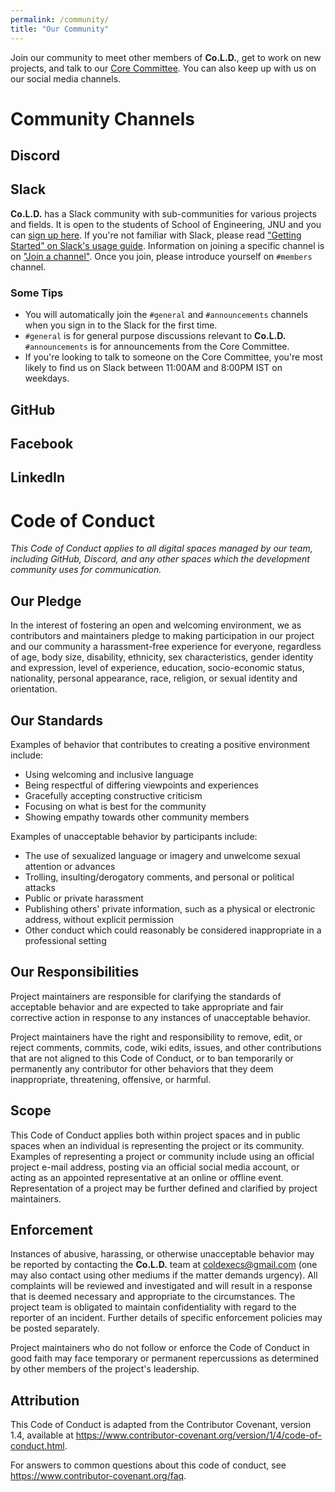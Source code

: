 ```yaml
---
permalink: /community/
title: "Our Community"
---
```

Join our community to meet other members of **Co.L.D.**, get to work on new projects, and talk to our [Core Committee](#). You can also keep up with us on our social media channels.

# Community Channels
## Discord
## Slack
**Co.L.D.** has a Slack community with sub-communities for various projects and fields. It is open to the students of School of Engineering, JNU and you can [sign up here](https://coldorg.slack.com/). If you're not familiar with Slack, please read ["Getting Started" on Slack's usage guide](https://get.slack.help/hc/en-us/categories/360000049043). Information on joining a specific channel is on ["Join a channel"](https://get.slack.help/hc/en-us/articles/205239967-Join-a-channel). Once you join, please introduce yourself on `#members` channel.
### Some Tips
- You will automatically join the `#general` and `#announcements` channels when you sign in to the Slack for the first time.
- `#general` is for general purpose discussions relevant to **Co.L.D.**
`#announcements` is for announcements from the Core Committee.
- If you're looking to talk to someone on the Core Committee, you're most likely to find us on Slack between 11:00AM and 8:00PM IST on weekdays.

## GitHub
## Facebook
## LinkedIn

# Code of Conduct
*This Code of Conduct applies to all digital spaces managed by our team, including GitHub, Discord, and any other spaces which the development community uses for communication.*

## Our Pledge
In the interest of fostering an open and welcoming environment, we as contributors and maintainers pledge to making participation in our project and our community a harassment-free experience for everyone, regardless of age, body size, disability, ethnicity, sex characteristics, gender identity and expression, level of experience, education, socio-economic status, nationality, personal appearance, race, religion, or sexual identity and orientation.

## Our Standards
Examples of behavior that contributes to creating a positive environment include:

- Using welcoming and inclusive language
- Being respectful of differing viewpoints and experiences
- Gracefully accepting constructive criticism
- Focusing on what is best for the community
- Showing empathy towards other community members

Examples of unacceptable behavior by participants include:

- The use of sexualized language or imagery and unwelcome sexual attention or advances
- Trolling, insulting/derogatory comments, and personal or political attacks
- Public or private harassment
- Publishing others' private information, such as a physical or electronic address, without explicit permission
- Other conduct which could reasonably be considered inappropriate in a professional setting

## Our Responsibilities
Project maintainers are responsible for clarifying the standards of acceptable behavior and are expected to take appropriate and fair corrective action in response to any instances of unacceptable behavior.

Project maintainers have the right and responsibility to remove, edit, or reject comments, commits, code, wiki edits, issues, and other contributions that are not aligned to this Code of Conduct, or to ban temporarily or permanently any contributor for other behaviors that they deem inappropriate, threatening, offensive, or harmful.

## Scope
This Code of Conduct applies both within project spaces and in public spaces when an individual is representing the project or its community. Examples of representing a project or community include using an official project e-mail address, posting via an official social media account, or acting as an appointed representative at an online or offline event. Representation of a project may be further defined and clarified by project maintainers.

## Enforcement
Instances of abusive, harassing, or otherwise unacceptable behavior may be reported by contacting the **Co.L.D.** team at [coldexecs@gmail.com](mailto:coldexecs@gmail.com) (one may also contact using other mediums if the matter demands urgency). All complaints will be reviewed and investigated and will result in a response that is deemed necessary and appropriate to the circumstances. The project team is obligated to maintain confidentiality with regard to the reporter of an incident. Further details of specific enforcement policies may be posted separately.

Project maintainers who do not follow or enforce the Code of Conduct in good faith may face temporary or permanent repercussions as determined by other members of the project's leadership.

## Attribution
This Code of Conduct is adapted from the Contributor Covenant, version 1.4, available at https://www.contributor-covenant.org/version/1/4/code-of-conduct.html.

For answers to common questions about this code of conduct, see https://www.contributor-covenant.org/faq.
